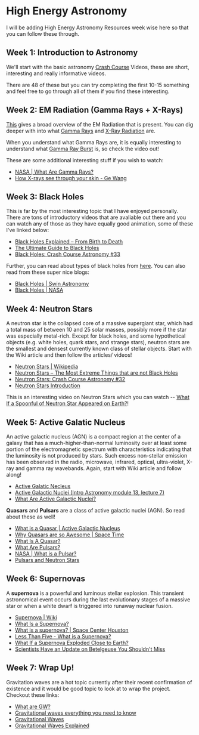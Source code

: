 # High Energy Astronomy
I will be adding High Energy Astronomy Resources week wise here so that you can follow these through.

## Week 1: Introduction to Astronomy 
We'll start with the basic astronomy [Crash Course](https://www.youtube.com/watch?v=0rHUDWjR5gg&list=PL8dPuuaLjXtPAJr1ysd5yGIyiSFuh0mIL) Videos, these are short, interesting and really informative videos. 

There are 48 of these but you can try completing the first 10-15 something and feel free to go through all of them if you find these interesting. 

## Week 2: EM Radiation (Gamma Rays + X-Rays)
[This](https://www.livescience.com/38169-electromagnetism.html) gives a broad overview of the EM Radiation that is present. You can dig deeper with into what [Gamma Rays](https://www.livescience.com/50215-gamma-rays.html) and [X-Ray Radiation](https://www.livescience.com/32344-what-are-x-rays.html) are.

When you understand what Gamma Rays are, it is equally interesting to understand what [Gamma Ray Burst](https://www.youtube.com/watch?v=RLykC1VN7NY) is, so check the video out!

These are some additional interesting stuff if you wish to watch:
- [NASA | What Are Gamma Rays?](https://youtu.be/PPlrtgilgK8)
- [How X-rays see through your skin - Ge Wang](https://youtu.be/gsV7SJDDCY4)

## Week 3: Black Holes
This is far by the most interesting topic that I have enjoyed personally. There are tons of introductory videos that are avaliable out there and you can watch any of those as they have equally good animation, some of these I've linked below:

- [Black Holes Explained – From Birth to Death](https://youtu.be/e-P5IFTqB98)
- [The Ultimate Guide to Black Holes](https://youtu.be/QqsLTNkzvaY)
- [Black Holes: Crash Course Astronomy #33](https://www.youtube.com/watch?v=qZWPBKULkdQ)

Further, you can read about types of black holes from [here](https://spaceandbeyondbox.com/the-different-types-of-black-holes-and-how-they-form/). You can also read from these super nice blogs:

- [Black Holes | Swin Astronomy](https://astronomy.swin.edu.au/cosmos/B/Black+Hole)
- [Black Holes | NASA](https://science.nasa.gov/astrophysics/focus-areas/black-holes)

## Week 4: Neutron Stars
A neutron star is the collapsed core of a massive supergiant star, which had a total mass of between 10 and 25 solar masses, possibly more if the star was especially metal-rich. Except for black holes, and some hypothetical objects (e.g. white holes, quark stars, and strange stars), neutron stars are the smallest and densest currently known class of stellar objects. Start with the Wiki article and then follow the articles/ videos!

- [Neutron Stars | Wikipedia](https://en.wikipedia.org/wiki/Neutron_star)
- [Neutron Stars – The Most Extreme Things that are not Black Holes](https://youtu.be/udFxKZRyQt4)
- [Neutron Stars: Crash Course Astronomy #32](https://youtu.be/RrMvUL8HFlM)
- [Neutron Stars Introduction](https://astronomy.swin.edu.au/cosmos/N/Neutron+Star)

This is an interesting video on Neutron Stars which you can watch -- [What If a Spoonful of Neutron Star Appeared on Earth?](https://youtu.be/XVXrDX9zwfM)!

## Week 5: Active Galatic Nucleus
An active galactic nucleus (AGN) is a compact region at the center of a galaxy that has a much-higher-than-normal luminosity over at least some portion of the electromagnetic spectrum with characteristics indicating that the luminosity is not produced by stars. Such excess non-stellar emission has been observed in the radio, microwave, infrared, optical, ultra-violet, X-ray and gamma ray wavebands. Again, start with Wiki article and follow along!

- [Active Galatic Necleus](https://en.wikipedia.org/wiki/Active_galactic_nucleus)
- [Active Galactic Nuclei (Intro Astronomy module 13, lecture 7)](https://youtu.be/X7kzOm7dbPE)
- [What Are Active Galactic Nuclei?](https://webbtelescope.org/resource-gallery/articles/pagecontent/filter-articles/what-are-active-galactic-nuclei?filterUUID=a776e097-0c60-421c-baec-1d8ad049bfb0)

**Quasars** and **Pulsars** are a class of active galactic nuclei (AGN). So read about these as well!

- [What is a Quasar | Active Galactic Nucleus](https://youtu.be/cKWCFJ_HPck)
- [Why Quasars are so Awesome | Space Time](https://youtu.be/3TZEp_n3eIc)
- [What Is A Quasar?](https://youtu.be/fThGKOgSo5I)
- [What Are Pulsars?](https://www.space.com/32661-pulsars.html)
- [NASA | What is a Pulsar?](https://youtu.be/gjLk_72V9Bw)
- [Pulsars and Neutron Stars](https://youtu.be/oLoLey75i2k)

## Week 6: Supernovas
A **supernova** is a powerful and luminous stellar explosion. This transient astronomical event occurs during the last evolutionary stages of a massive star or when a white dwarf is triggered into runaway nuclear fusion. 

- [Supernova | Wiki](https://en.wikipedia.org/wiki/Supernova)
- [What Is a Supernova?](https://www.nasa.gov/audience/forstudents/5-8/features/nasa-knows/what-is-a-supernova.html)
- [What is a supernova? | Space Center Houston](https://spacecenter.org/what-is-a-supernova/)
- [Less Than Five - What is a Supernova?](https://youtu.be/YIKXvDlf8_0)
- [What If a Supernova Exploded Close to Earth?](https://youtu.be/Uyh4JP1ELpY)
- [Scientists Have an Update on Betelgeuse You Shouldn't Miss](https://youtu.be/JYIdW_1XFj0)

## Week 7: Wrap Up!
Gravitation waves are a hot topic currently after their recent confirmation of existence and it would be good topic to look at to wrap the project. Checkout these links:

- [What are GW?](https://www.ligo.caltech.edu/page/what-are-gw)
- [Gravitational waves everything you need to know](https://stfc.ukri.org/news-events-and-publications/features/gravitational-waves-everything-you-need-to-know/)
- [Gravitational Waves](https://spaceplace.nasa.gov/gravitational-waves/en/)
- [Gravitational Waves Explained](https://youtu.be/4GbWfNHtHRg)
